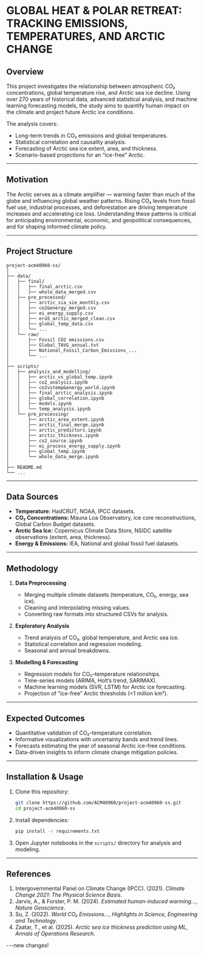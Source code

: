 # GLOBAL HEAT & POLAR RETREAT: TRACKING EMISSIONS, TEMPERATURES, AND ARCTIC CHANGE

## Overview

This project investigates the relationship between atmospheric CO₂ concentrations, global temperature rise, and Arctic sea ice decline. Using over 270 years of historical data, advanced statistical analysis, and machine learning forecasting models, the study aims to quantify human impact on the climate and project future Arctic ice conditions.

The analysis covers:

* Long-term trends in CO₂ emissions and global temperatures.
* Statistical correlation and causality analysis.
* Forecasting of Arctic sea ice extent, area, and thickness.
* Scenario-based projections for an “ice-free” Arctic.

---

## Motivation

The Arctic serves as a climate amplifier — warming faster than much of the globe and influencing global weather patterns. Rising CO₂ levels from fossil fuel use, industrial processes, and deforestation are driving temperature increases and accelerating ice loss.
Understanding these patterns is critical for anticipating environmental, economic, and geopolitical consequences, and for shaping informed climate policy.

---

## Project Structure

```
project-acm40960-ss/
│
├── data/
│   ├── final/
│   │   ├── final_arctic.csv
│   │   ├── whole_data_merged.csv
│   ├── pre_processed/
│   │   ├── arctic_sia_sie_monthly.csv
│   │   ├── co2&energy_merged.csv
│   │   ├── ei_energy_supply.csv
│   │   ├── era5_arctic_merged_clean.csv
│   │   ├── global_temp_data.csv
│   │   └── ...
│   └── raw/
│       ├── Fossil CO2 emissions.csv
│       ├── Global_TAVG_annual.txt
│       ├── National_Fossil_Carbon_Emissions_...
│       └── ...
│
├── scripts/
│   ├── analysis_and_modelling/
│   │   ├── arctic_vs_global_temp.ipynb
│   │   ├── co2_analysis.ipynb
│   │   ├── co2vstemp&energy_world.ipynb
│   │   ├── final_arctic_analysis.ipynb
│   │   ├── global_correlation.ipynb
│   │   ├── models.ipynb
│   │   └── temp_analysis.ipynb
│   └── pre_processing/
│       ├── arctic_area_extent.ipynb
│       ├── arctic_final_merge.ipynb
│       ├── arctic_predictors.ipynb
│       ├── arctic_thickness.ipynb
│       ├── co2_source.ipynb
│       ├── ei_process_energy_supply.ipynb
│       ├── global_temp.ipynb
│       └── whole_data_merge.ipynb
│
├── README.md
└── ...
```

---

## Data Sources

* **Temperature:** HadCRUT, NOAA, IPCC datasets.
* **CO₂ Concentrations:** Mauna Loa Observatory, ice core reconstructions, Global Carbon Budget datasets.
* **Arctic Sea Ice:** Copernicus Climate Data Store, NSIDC satellite observations (extent, area, thickness).
* **Energy & Emissions:** IEA, National and global fossil fuel datasets.

---

## Methodology

1. **Data Preprocessing**

   * Merging multiple climate datasets (temperature, CO₂, energy, sea ice).
   * Cleaning and interpolating missing values.
   * Converting raw formats into structured CSVs for analysis.

2. **Exploratory Analysis**

   * Trend analysis of CO₂, global temperature, and Arctic sea ice.
   * Statistical correlation and regression modeling.
   * Seasonal and annual breakdowns.

3. **Modelling & Forecasting**

   * Regression models for CO₂–temperature relationships.
   * Time-series models (ARIMA, Holt’s trend, SARIMAX).
   * Machine learning models (SVR, LSTM) for Arctic ice forecasting.
   * Projection of “ice-free” Arctic thresholds (<1 million km²).

---

## Expected Outcomes

* Quantitative validation of CO₂–temperature correlation.
* Informative visualizations with uncertainty bands and trend lines.
* Forecasts estimating the year of seasonal Arctic ice-free conditions.
* Data-driven insights to inform climate change mitigation policies.

---

## Installation & Usage

1. Clone this repository:

   ```bash
   git clone https://github.com/ACM40960/project-acm40960-ss.git
   cd project-acm40960-ss
   ```
2. Install dependencies:

   ```bash
   pip install -r requirements.txt
   ```
3. Open Jupyter notebooks in the `scripts/` directory for analysis and modeling.

---

## References

1. Intergovernmental Panel on Climate Change (IPCC). (2021). *Climate Change 2021: The Physical Science Basis*.
2. Jarvis, A., & Forster, P. M. (2024). *Estimated human-induced warming...*, *Nature Geoscience*.
3. Su, Z. (2022). *World CO₂ Emissions...*, *Highlights in Science, Engineering and Technology*.
4. Zaatar, T., et al. (2025). *Arctic sea ice thickness prediction using ML*, *Annals of Operations Research*.

---new changes!
